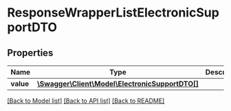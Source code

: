 # ResponseWrapperListElectronicSupportDTO

## Properties
Name | Type | Description | Notes
------------ | ------------- | ------------- | -------------
**value** | [**\Swagger\Client\Model\ElectronicSupportDTO[]**](ElectronicSupportDTO.md) |  | [optional] 

[[Back to Model list]](../README.md#documentation-for-models) [[Back to API list]](../README.md#documentation-for-api-endpoints) [[Back to README]](../README.md)


